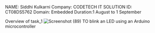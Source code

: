 NAME: Siddhi Kulkarni
Company: CODETECH IT SOLUTION
ID: CT08DS5762
Domain: Embedded
Duration:1 August to 1 September


Overview of task_1
![Screenshot (89)](https://github.com/user-attachments/assets/85af9574-8a23-404c-9c5c-3fc62e656aca)
TO blink an LED using an Arduino microcontroller

